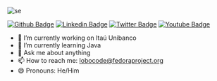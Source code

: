 ![se](https://i.imgur.com/8zAzSHp.png)

[![Github Badge](https://img.shields.io/badge/-Github-000?style=flat-square&logo=Github&logoColor=white&link=https://github.com/lobocode)](https://github.com/lobocode)
[![Linkedin Badge](https://img.shields.io/badge/-LinkedIn-blue?style=flat-square&logo=Linkedin&logoColor=white&link=https://www.linkedin.com/in/vitor-lobo/)](https://www.linkedin.com/in/vitor-lobo/)
[![Twitter Badge](https://img.shields.io/badge/-Twitter-1ca0f1?style=flat-square&labelColor=1ca0f1&logo=twitter&logoColor=white&link=https://twitter.com/loboriseup)](https://twitter.com/loboriseup)
[![Youtube Badge](https://img.shields.io/badge/-Youtube-red?style=flat-square&labelColor=red&logo=youtube&logoColor=white&link=https://www.youtube.com/c/VitorLobo)](https://youtube.com/)


- 🔭 I’m currently working on Itaú Unibanco
- 🌱 I’m currently learning Java 
- 💬 Ask me about anything
- 📫 How to reach me: lobocode@fedoraproject.org
- 😄 Pronouns: He/Him
